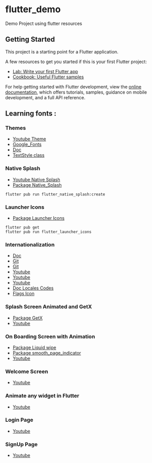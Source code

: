 # flutter_demo

Demo Project using flutter resources

## Getting Started

This project is a starting point for a Flutter application.

A few resources to get you started if this is your first Flutter project:


- [Lab: Write your first Flutter app](https://docs.flutter.dev/get-started/codelab)
- [Cookbook: Useful Flutter samples](https://docs.flutter.dev/cookbook)

For help getting started with Flutter development, view the
[online documentation](https://docs.flutter.dev/), which offers tutorials,
samples, guidance on mobile development, and a full API reference.

## Learning fonts : 

### Themes
- [Youtube Theme](https://youtu.be/Q9FosAdX2U4)
- [Google_Fonts](https://pub.dev/packages/google_fonts)
- [Doc](https://docs.flutter.dev/cookbook/design/themes)
- [TextStyle class](https://api.flutter.dev/flutter/painting/TextStyle-class.html)

### Native Splash 
- [Youtube Native Splash](https://youtu.be/4Aawfl6yOg4)
- [Package Native_Splash](https://pub.dev/packages/flutter_native_splash)
```
flutter pub run flutter_native_splash:create
```

### Launcher Icons  
- [Package Launcher Icons](https://pub.dev/packages/flutter_launcher_icons)
```
flutter pub get
flutter pub run flutter_launcher_icons
```

### Internationalization
- [Doc](https://docs.flutter.dev/development/accessibility-and-localization/internationalization)
- [Git](https://github.com/flutter/website)
- [Git](https://github.com/flutter/website/blob/main/examples/internationalization/intl_example/lib/l10n/intl_en.arb)
- [Youtube](https://youtu.be/WrqH5fF2ZuY)
- [Youtube](https://youtu.be/aIEegP0cUOQ)
- [Youtube](https://youtu.be/YE_8l1OW2wE)
- [Doc Locales Codes](https://www.science.co.il/language/Locale-codes.php)
- [Flags Icon](https://emojipedia.org/flags/)

### Splash Screen Animated and GetX 
- [Package GetX](https://pub.dev/packages/get) 
- [Youtube](https://youtu.be/a6IX3tj1wtk)

### On Boarding Screen with Animation
- [Package Liquid wipe](https://pub.dev/packages/liquid_swipe)
- [Package smooth_page_indicator](https://pub.dev/packages/smooth_page_indicator)
- [Youtube](https://youtu.be/BtSVdJ134dQ)

### Welcome Screen
- [Youtube](https://youtu.be/qze9FjylzLE)

### Animate any widget in Flutter
- [Youtube](https://youtu.be/0orluUfFawI)

### Login Page 
- [Youtube](https://youtu.be/T5ACgTqqtbk)

### SignUp Page
- [Youtube](https://youtu.be/rcRppzsY-yw)
